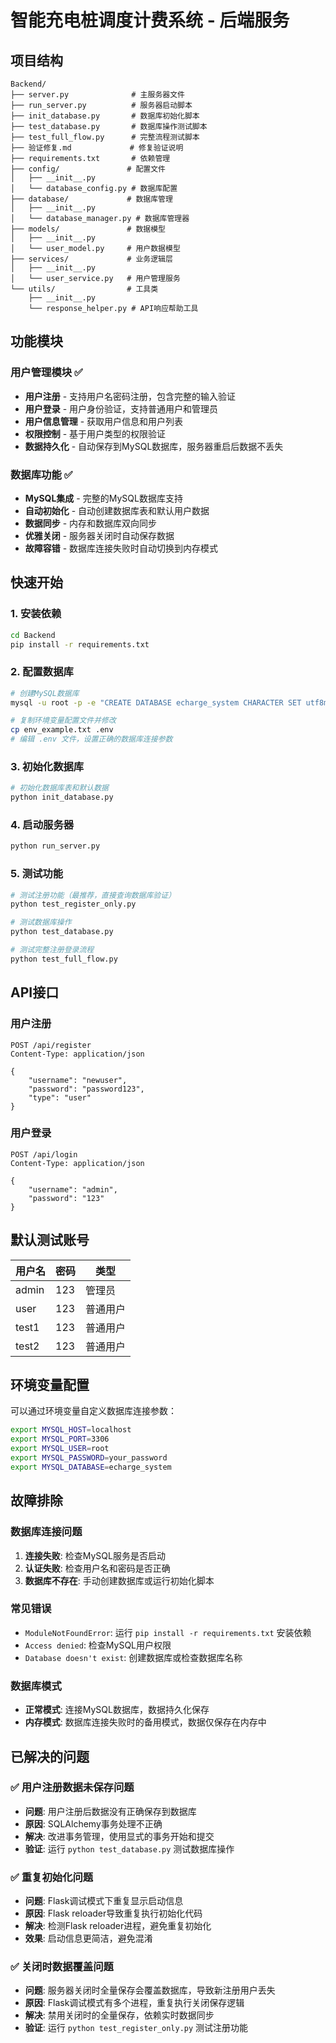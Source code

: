 # 智能充电桩调度计费系统 - 后端服务

## 项目结构

```
Backend/
├── server.py              # 主服务器文件
├── run_server.py          # 服务器启动脚本
├── init_database.py       # 数据库初始化脚本
├── test_database.py       # 数据库操作测试脚本
├── test_full_flow.py      # 完整流程测试脚本
├── 验证修复.md             # 修复验证说明
├── requirements.txt       # 依赖管理
├── config/               # 配置文件
│   ├── __init__.py
│   └── database_config.py # 数据库配置
├── database/             # 数据库管理
│   ├── __init__.py
│   └── database_manager.py # 数据库管理器
├── models/               # 数据模型
│   ├── __init__.py
│   └── user_model.py     # 用户数据模型
├── services/             # 业务逻辑层
│   ├── __init__.py
│   └── user_service.py   # 用户管理服务
└── utils/                # 工具类
    ├── __init__.py
    └── response_helper.py # API响应帮助工具
```

## 功能模块

### 用户管理模块 ✅

- **用户注册** - 支持用户名密码注册，包含完整的输入验证
- **用户登录** - 用户身份验证，支持普通用户和管理员
- **用户信息管理** - 获取用户信息和用户列表
- **权限控制** - 基于用户类型的权限验证
- **数据持久化** - 自动保存到MySQL数据库，服务器重启后数据不丢失

### 数据库功能 ✅

- **MySQL集成** - 完整的MySQL数据库支持
- **自动初始化** - 自动创建数据库表和默认用户数据
- **数据同步** - 内存和数据库双向同步
- **优雅关闭** - 服务器关闭时自动保存数据
- **故障容错** - 数据库连接失败时自动切换到内存模式

## 快速开始

### 1. 安装依赖

```bash
cd Backend
pip install -r requirements.txt
```

### 2. 配置数据库

```bash
# 创建MySQL数据库
mysql -u root -p -e "CREATE DATABASE echarge_system CHARACTER SET utf8mb4 COLLATE utf8mb4_unicode_ci;"

# 复制环境变量配置文件并修改
cp env_example.txt .env
# 编辑 .env 文件，设置正确的数据库连接参数
```

### 3. 初始化数据库

```bash
# 初始化数据库表和默认数据
python init_database.py
```

### 4. 启动服务器

```bash
python run_server.py
```

### 5. 测试功能

```bash
# 测试注册功能（最推荐，直接查询数据库验证）
python test_register_only.py

# 测试数据库操作
python test_database.py

# 测试完整注册登录流程
python test_full_flow.py
```

## API接口

### 用户注册
```http
POST /api/register
Content-Type: application/json

{
    "username": "newuser",
    "password": "password123",
    "type": "user"
}
```

### 用户登录
```http
POST /api/login
Content-Type: application/json

{
    "username": "admin",
    "password": "123"
}
```

## 默认测试账号

| 用户名 | 密码 | 类型 |
|--------|------|------|
| admin  | 123  | 管理员 |
| user   | 123  | 普通用户 |
| test1  | 123  | 普通用户 |
| test2  | 123  | 普通用户 |

## 环境变量配置

可以通过环境变量自定义数据库连接参数：

```bash
export MYSQL_HOST=localhost
export MYSQL_PORT=3306
export MYSQL_USER=root
export MYSQL_PASSWORD=your_password
export MYSQL_DATABASE=echarge_system
```

## 故障排除

### 数据库连接问题

1. **连接失败**: 检查MySQL服务是否启动
2. **认证失败**: 检查用户名和密码是否正确
3. **数据库不存在**: 手动创建数据库或运行初始化脚本

### 常见错误

- `ModuleNotFoundError`: 运行 `pip install -r requirements.txt` 安装依赖
- `Access denied`: 检查MySQL用户权限
- `Database doesn't exist`: 创建数据库或检查数据库名称

### 数据库模式

- **正常模式**: 连接MySQL数据库，数据持久化保存
- **内存模式**: 数据库连接失败时的备用模式，数据仅保存在内存中

## 已解决的问题

### ✅ 用户注册数据未保存问题
- **问题**: 用户注册后数据没有正确保存到数据库
- **原因**: SQLAlchemy事务处理不正确
- **解决**: 改进事务管理，使用显式的事务开始和提交
- **验证**: 运行 `python test_database.py` 测试数据库操作

### ✅ 重复初始化问题  
- **问题**: Flask调试模式下重复显示启动信息
- **原因**: Flask reloader导致重复执行初始化代码
- **解决**: 检测Flask reloader进程，避免重复初始化
- **效果**: 启动信息更简洁，避免混淆

### ✅ 关闭时数据覆盖问题
- **问题**: 服务器关闭时全量保存会覆盖数据库，导致新注册用户丢失
- **原因**: Flask调试模式有多个进程，重复执行关闭保存逻辑
- **解决**: 禁用关闭时的全量保存，依赖实时数据同步
- **验证**: 运行 `python test_register_only.py` 测试注册功能 